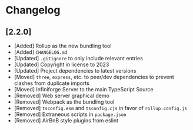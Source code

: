 # Changelog

## [2.2.0]

- [Added] Rollup as the new bundling tool
- [Added] `CHANGELOG.md`
- [Updated] `.gitignore` to only include relevant entries
- [Updated] Copyright in license to 2023
- [Updated] Project dependencies to latest versions
- [Moved] `three`, `express`, etc. to peer/dev dependencies to prevent clashes from duplicate imports
- [Moved] Infiniforge Server to the main TypeScript Source
- [Removed] Web server graphical demo
- [Removed] Webpack as the bundling tool
- [Removed] `tsconfig.esm` and `tsconfig.cjs` in favor of `rollup.config.js`
- [Removed] Extraneous scripts in `package.json`
- [Removed] AirBnB style plugins from eslint
